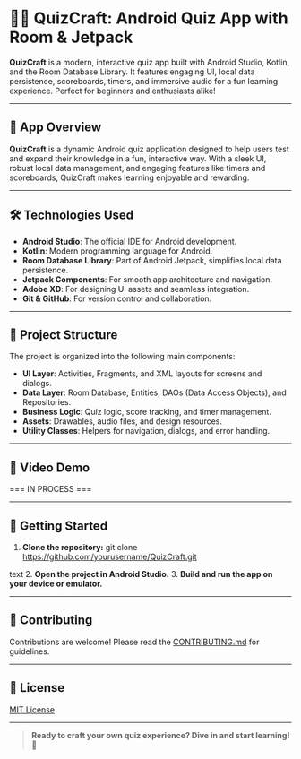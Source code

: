 # 🧠✨ QuizCraft: Android Quiz App with Room & Jetpack

**QuizCraft** is a modern, interactive quiz app built with Android Studio, Kotlin, and the Room Database Library. It features engaging UI, local data persistence, scoreboards, timers, and immersive audio for a fun learning experience. Perfect for beginners and enthusiasts alike!

---

## 🚀 App Overview

**QuizCraft** is a dynamic Android quiz application designed to help users test and expand their knowledge in a fun, interactive way. With a sleek UI, robust local data management, and engaging features like timers and scoreboards, QuizCraft makes learning enjoyable and rewarding.

---

## 🛠️ Technologies Used

- **Android Studio**: The official IDE for Android development.
- **Kotlin**: Modern programming language for Android.
- **Room Database Library**: Part of Android Jetpack, simplifies local data persistence.
- **Jetpack Components**: For smooth app architecture and navigation.
- **Adobe XD**: For designing UI assets and seamless integration.
- **Git & GitHub**: For version control and collaboration.

---

## 📂 Project Structure

The project is organized into the following main components:

- **UI Layer**: Activities, Fragments, and XML layouts for screens and dialogs.
- **Data Layer**: Room Database, Entities, DAOs (Data Access Objects), and Repositories.
- **Business Logic**: Quiz logic, score tracking, and timer management.
- **Assets**: Drawables, audio files, and design resources.
- **Utility Classes**: Helpers for navigation, dialogs, and error handling.

---

## 🎥 Video Demo


=== IN PROCESS === 

---

## 🚦 Getting Started

1. **Clone the repository:**
git clone https://github.com/yourusername/QuizCraft.git

text
2. **Open the project in Android Studio.**
3. **Build and run the app on your device or emulator.**

---

## 🤝 Contributing

Contributions are welcome! Please read the [CONTRIBUTING.md](CONTRIBUTING.md) for guidelines.

---

## 📜 License

[MIT License](LICENSE)

---

> **Ready to craft your own quiz experience? Dive in and start learning!** 🚀
